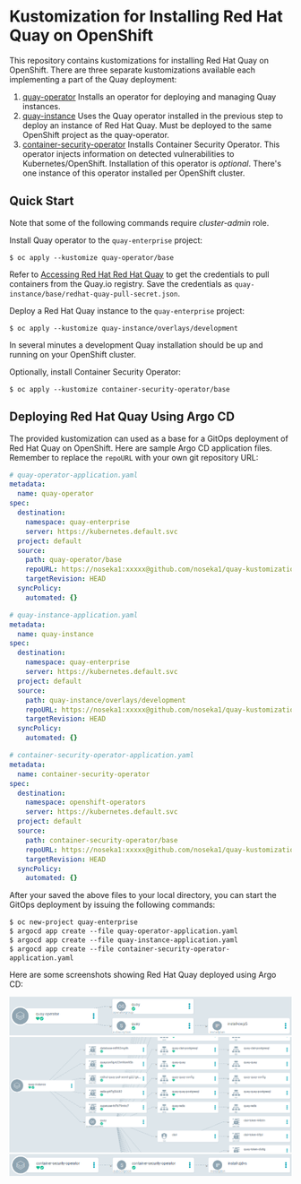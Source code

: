 # Kustomization for Installing Red Hat Quay on OpenShift

This repository contains kustomizations for installing Red Hat Quay on OpenShift. There are three separate kustomizations available each implementing a part of the Quay deployment:

1. [quay-operator](quay-operator) Installs an operator for deploying and managing Quay instances.
2. [quay-instance](quay-instance) Uses the Quay operator installed in the previous step to deploy an instance of Red Hat Quay. Must be deployed to the same OpenShift project as the quay-operator.
3. [container-security-operator](container-security-operator) Installs Container Security Operator. This operator injects information on detected vulnerabilities to Kubernetes/OpenShift. Installation of this operator is *optional*. There's one instance of this operator installed per OpenShift cluster.

## Quick Start

Note that some of the following commands require *cluster-admin* role.

Install Quay operator to the `quay-enterprise` project:

```
$ oc apply --kustomize quay-operator/base
```

Refer to [Accessing Red Hat Red Hat Quay](https://access.redhat.com/solutions/3533201) to get the credentials to pull containers from the Quay.io registry. Save the credentials as `quay-instance/base/redhat-quay-pull-secret.json`.

Deploy a Red Hat Quay instance to the `quay-enterprise` project:
 
```
$ oc apply --kustomize quay-instance/overlays/development
```
In several minutes a development Quay installation should be up and running on your OpenShift cluster.

Optionally, install Container Security Operator:

```
$ oc apply --kustomize container-security-operator/base
```

## Deploying Red Hat Quay Using Argo CD

The provided kustomization can used as a base for a GitOps deployment of Red Hat Quay on OpenShift. Here are sample Argo CD application files. Remember to replace the `repoURL` with your own git repository URL:

```yaml
# quay-operator-application.yaml
metadata:
  name: quay-operator
spec:
  destination:
    namespace: quay-enterprise
    server: https://kubernetes.default.svc
  project: default
  source:
    path: quay-operator/base
    repoURL: https://noseka1:xxxxx@github.com/noseka1/quay-kustomization-priv.git
    targetRevision: HEAD
  syncPolicy:
    automated: {}
```

```yaml
# quay-instance-application.yaml
metadata:
  name: quay-instance
spec:
  destination:
    namespace: quay-enterprise
    server: https://kubernetes.default.svc
  project: default
  source:
    path: quay-instance/overlays/development
    repoURL: https://noseka1:xxxxx@github.com/noseka1/quay-kustomization-priv.git
    targetRevision: HEAD
  syncPolicy:
    automated: {}
```

```yaml
# container-security-operator-application.yaml
metadata:
  name: container-security-operator
spec:
  destination:
    namespace: openshift-operators
    server: https://kubernetes.default.svc
  project: default
  source:
    path: container-security-operator/base
    repoURL: https://noseka1:xxxxx@github.com/noseka1/quay-kustomization-priv.git
    targetRevision: HEAD
  syncPolicy:
    automated: {}
 ```

After your saved the above files to your local directory, you can start the GitOps deployment by issuing the following commands:

```
$ oc new-project quay-enterprise
$ argocd app create --file quay-operator-application.yaml
$ argocd app create --file quay-instance-application.yaml
$ argocd app create --file container-security-operator-application.yaml
```
Here are some screenshots showing Red Hat Quay deployed using Argo CD:

![Quay Operator](docs/quay_operator_argocd.png "Quay Operator")
![Quay Instance](docs/quay_instance_argocd.png "Quay Instance")
![Container Security Operator](docs/container_security_operator_argocd.png "Container Security Operator")
